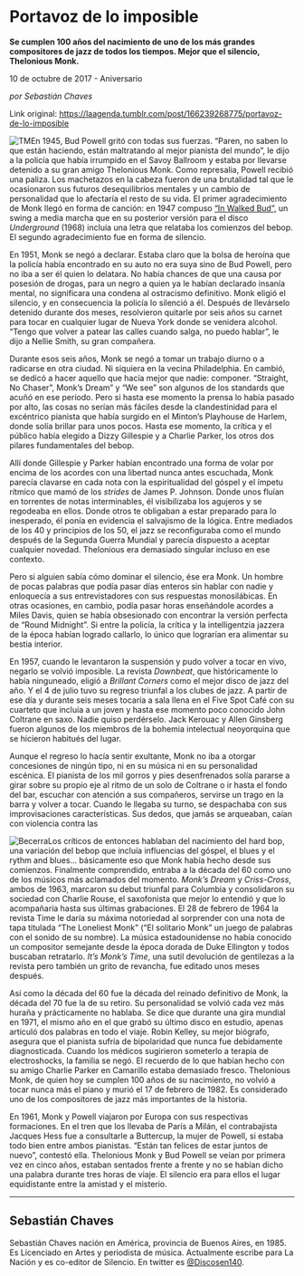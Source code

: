 # Portavoz de lo imposible

**Se cumplen 100 años del nacimiento de uno de los más grandes compositores de jazz de todos los tiempos. Mejor que el silencio, Thelonious Monk.**

10 de octubre de 2017 - Aniversario

_por Sebastián Chaves_

Link original: https://laagenda.tumblr.com/post/166239268775/portavoz-de-lo-imposible

![TM](https://64.media.tumblr.com/a702f05bcdc1973f0fe3880ef471335d/tumblr_inline_pjzu8k7HgH1t6q87u_500.jpg)En
1945, Bud Powell gritó con todas sus fuerzas. “Paren, no saben
lo que están haciendo, están maltratando al mejor pianista del
mundo”, le dijo a la policía que había irrumpido en el Savoy
Ballroom y estaba por llevarse detenido a su gran amigo Thelonious
Monk. Como represalia, Powell recibió una paliza. Los machetazos en
la cabeza fueron de una brutalidad tal que le ocasionaron sus futuros
desequilibrios mentales y un cambio de personalidad que lo afectaría
el resto de su vida. El primer agradecimiento de Monk llegó en forma
de canción: en 1947 compuso [“In
Walked Bud”,](https://www.youtube.com/watch?v=ztXydjT0lPE) un swing a media marcha que en su posterior
versión para el disco *Underground*
(1968) incluía una letra que relataba los comienzos del bebop. El
segundo agradecimiento fue en forma de silencio.

En
1951, Monk se negó a declarar. Estaba claro que la bolsa de heroína
que la policía había encontrado en su auto no era suya sino de Bud
Powell, pero no iba a ser él quien lo delatara. No había chances de
que una causa por posesión de drogas, para un negro a quien ya le
habían declarado insanía mental, no significara una condena al
ostracismo definitivo. Monk eligió el silencio, y en consecuencia la
policía lo silenció a él. Después de llevárselo detenido durante
dos meses, resolvieron quitarle por seis años su carnet para tocar
en cualquier lugar de Nueva York donde se venidera alcohol. “Tengo
que volver a patear las calles cuando salga, no puedo hablar”,
le dijo a Nellie Smith, su gran compañera.

Durante
esos seis años, Monk se negó a tomar un trabajo diurno o a
radicarse en otra ciudad. Ni siquiera en la vecina Philadelphia. En
cambió, se dedicó a hacer aquello que hacía mejor que nadie:
componer. “Straight, No Chaser”, Monk’s Dream” y “We
see” son algunos de los standards que acuñó en ese período. Pero
si hasta ese momento la prensa lo había pasado por alto, las cosas
no serían más fáciles desde la clandestinidad para el excéntrico
pianista que había surgido en el Minton’s Playhouse de Harlem,
donde solía brillar para unos pocos. Hasta ese momento, la crítica
y el público había elegido a Dizzy Gillespie y a Charlie Parker,
los otros dos pilares fundamentales del bebop. 


Allí
donde Gillespie y Parker habían encontrado una forma de volar por
encima de los acordes con una libertad nunca antes escuchada, Monk
parecía clavarse en cada nota con la espiritualidad del góspel y el
ímpetu rítmico que mamó de los *strides*
de James P. Johnson. Donde unos fluían en torrentes de notas
interminables, él visibilizaba los agujeros y se regodeaba en ellos.
Donde otros te obligaban a estar preparado para lo inesperado, él
ponía en evidencia el salvajismo de la lógica. Entre mediados de
los 40 y principios de los 50, el jazz se reconfiguraba como el mundo
después de la Segunda Guerra Mundial y parecía dispuesto a aceptar
cualquier novedad. Thelonious era demasiado singular incluso en ese
contexto.



Pero
si alguien sabía cómo dominar el silencio, ése era Monk. Un hombre
de pocas palabras que podía pasar días enteros sin hablar con nadie
y enloquecía a sus entrevistadores con sus respuestas monosilábicas.
En otras ocasiones, en cambio, podía pasar horas enseñándole
acordes a Miles Davis, quien se había obsesionado con encontrar la
versión perfecta de “Round Midnight”. Si entre la policía, la
crítica y la intelligentzia jazzera de la época habían logrado
callarlo, lo único que lograrían era alimentar su bestia interior. 


En
1957, cuando le levantaron la suspensión y pudo volver a tocar en
vivo, negarlo se volvió imposible. La revista *Downbeat*,
que históricamente lo había ninguneado, eligió a *Brillant
Corners*
como el mejor disco de jazz del año. Y el 4 de julio tuvo su regreso
triunfal a los clubes de jazz. A partir de ese día y durante seis
meses tocaría a sala llena en el Five Spot Café con su cuarteto que
incluía a un joven y hasta ese momento poco conocido John Coltrane
en saxo. Nadie quiso perdérselo. Jack Kerouac y Allen Ginsberg
fueron algunos de los miembros de la bohemia intelectual neoyorquina
que se hicieron habitués del lugar.  


Aunque
el regreso lo hacía sentir exultante, Monk no iba a otorgar
concesiones de ningún tipo, ni en su música ni en su personalidad
escénica. El pianista de los mil gorros y pies desenfrenados solía
pararse a girar sobre su propio eje al ritmo de un solo de Coltrane o
ir hasta el fondo del bar, escuchar con atención a sus compañeros,
servirse un trago en la barra y volver a tocar. Cuando le llegaba su
turno, se despachaba con sus improvisaciones características. Sus
dedos, que jamás se arqueaban, caían con violencia contra las


![Becerra](https://64.media.tumblr.com/92d410c96503a1c97356c9efd38ae041/tumblr_inline_pjzu8ktkg61t6q87u_400.jpg)Los
críticos de entonces hablaban del nacimiento del hard bop, una
variación del bebop que incluía influencias del góspel, el blues y
el rythm and blues… básicamente eso que Monk había hecho desde
sus comienzos. Finalmente comprendido, entraba a la década del 60
como uno de los músicos más aclamados del momento. *Monk’s
Dream*
y *Criss-Cross*,
ambos de 1963, marcaron su debut triunfal para Columbia y
consolidaron su sociedad con Charlie Rouse, el saxofonista que mejor
lo entendió y que lo acompañaría hasta sus últimas grabaciones.
El 28 de febrero de 1964 la revista Time le daría su máxima
notoriedad al sorprender con una nota de tapa titulada “The
Loneliest Monk” (“El solitario Monk” un juego de palabras con
el sonido de su nombre). La música estadounidense no había conocido
un compositor semejante desde la época dorada de Duke Ellington y
todos buscaban retratarlo. *It’s
Monk’s Time*,
una sutil devolución de gentilezas a la revista pero también un
grito de revancha, fue editado unos meses después.

Así
como la década del 60 fue la década del reinado definitivo de Monk,
la década del 70 fue la de su retiro. Su personalidad se volvió
cada vez más huraña y prácticamente no hablaba. Se dice que
durante una gira mundial en 1971, el mismo año en el que grabó su
último disco en estudio, apenas articuló dos palabras en todo el
viaje. Robin Kelley, su mejor biógrafo, asegura que el pianista
sufría de bipolaridad que nunca fue debidamente diagnosticada.
Cuando los médicos sugirieron someterlo a terapia de electroshocks,
la familia se negó. El recuerdo de lo que habían hecho con su amigo
Charlie Parker en Camarillo estaba demasiado fresco. Thelonious Monk,
de quien hoy se cumplen 100 años de su nacimiento, no volvió a
tocar nunca más el piano y murió el 17 de febrero de 1982. Es
considerado uno de los compositores de jazz más importantes de la
historia.

En
1961, Monk y Powell viajaron por Europa con sus respectivas
formaciones. En el tren que los llevaba de París a Milán, el
contrabajista Jacques Hess fue a consultarle a Buttercup, la mujer de
Powell, si estaba todo bien entre ambos pianistas. “Están tan
felices de estar juntos de nuevo”, contestó ella. Thelonious Monk
y Bud Powell se veían por primera vez en cinco años, estaban
sentados frente a frente y no se habían dicho una palabra durante
tres horas de viaje. El silencio era para ellos el lugar equidistante
entre la amistad y el misterio.

  




---

Sebastián Chaves
----------------

Sebastián Chaves nación en América, provincia de Buenos Aires, en
1985. Es Licenciado en Artes y periodista de música. Actualmente
escribe para La Nación y es co-editor de Silencio. En twitter es [@Discosen140](https://twitter.com/Discosen140?lang=es).

